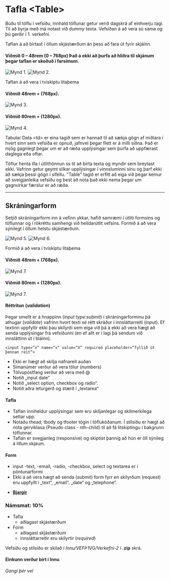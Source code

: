# Tafla  &lt;Table> 

Búðu til töflu í vefsíðu, innhald töflunar getur verið dagskrá af einhverju tagi. Til að byrja með má notast við _dummy_ texta. Vefsíðan á að vera sú sama og þú gerðir í 1. verkefni.

Taflan á að birtast í öllum skjástærðum án þess að fara út fyrir skjáinn.  

#### Viðmið 0 – 48rem (0 – 768px) Það á ekki að þurfa að hliðra til skjánum þegar taflan er skoðuð í farsímum.

![Mynd 1.](synidaemi/tafla-mobileD.jpg) ![Mynd 2.](synidaemi/tafla-mobileL.jpg)

Taflan á að vera í tvískiptu litaþema

#### Viðmið 48rem + (768px).

![Mynd 3.](synidaemi/tafla-ipad.jpg)

#### Viðmið 80rem + (1280px).

![Mynd 4.](synidaemi/tafla-laptop.jpg)



Tabular Data &lt;td> er eina tagið sem er hannað til að sækja gögn af miðlara í hvert sinn sem vefsíða er opnuð, jafnvel þegar flett er á milli síðna. Það er mjög gagnlegt þegar um er að ræða upplýsingar sem þurfa að uppfærast daglega eða oftar.

Töflur henta illa í útlithönnun ss til að birta texta og myndir sem breytast ekki. Vafrinn getur geymt slíkar upplýsingar í vinnsluminni sínu og þarf ekki að sækja þessi gögn í sífellu. "Table" tagið er erfitt að eiga við þegar kemur að sveigjanleika vefsíðu og best að nota það ekki nema þegar um gagnvirkar færslur er að ræða.  

---

## Skráningarform 

Setjið skráningarform inn á vefinn ykkar, hafið samræmi í útliti formsins og töflunnar og í rökréttu samhengi við heildarútlit vefsins.  Formið á að vera sýnilegt í öllum helstu skjástærðum. 
  
![Mynd 5.](synidaemi/form-mobileD.jpg) ![Mynd 6.](synidaemi/form-mobileL.jpg)

Formið á að vera í tvískiptu litaþema

#### Viðmið 48rem + (768px).

![Mynd 7.](synidaemi/form-ipad.jpg)

#### Viðmið 80rem + (1280px).

![Mynd 7.](synidaemi/form-laptop.jpg)

#### Réttritun (_validation_)
Þegar smellt er á hnappinn (_input type:submit_) í skráningarforminu þá athugar (_validate_) vafrinn hvort texti sé rétt skráður í innsláttarreiti (_input_). Ef textinn uppfyllir ekki þau skilyrði sem eiga við þá á ekki að vera hægt að senda upplýsingar frá vefsíðunni (en ef allt er í lagi þá sendum við innsláttinn út í bláinn). 

` <input type=“x“ name=“x“ value=“X“ required placeholder=“fyllið út þennan reit“> `

* Ekki er hægt að skilja nafnareit auðan 		
* Símanúmer verður að vera tölur (numbers)
* Tölvupóstfang verður að vera með @	      	
* Notið „input date“
* Notið „select option, checkbox og radio“. 	
* Notið aðra leturgerð og stærð í „textarea“

#### Tafla 

* Taflan inniheldur upplýsingar sem eru skiljanlegar og skilmerkilega settar upp.
* Notaðu thead, tbody og tfooter tögin í töflukóðanum. Í stílsíðu er hægt að nota gerviklasa (Pseudo class - nth-child) til að fá litskiptingu í bakgrunn töflunnar. 
* Taflan er svegjanleg (responsive) og skiptist þannig að hún er öll sýnileg
á litlum skjáum.

#### Form 
* input -text, -email, -radio, -checkbox, select og textarea er í pöntunarformi 
* Ekki á að vera hægt að senda (submit) form fyrr en skilyrðum (request)  eru uppfyllt í „text“, „email“, „date“ og „telephone“.

- **[Bjargir](https://github.com/vefhonnun/24H-verkefni/wiki#t%C3%B6flur)**

### Námsmat: 10%

* Tafla				
  * aðlagast skjástærðum
* Form					
  * aðlagast skjástærðum
  * innsláttarreitir eru skilyrtir (_required_)	

Vefsíðu og stílsíðu er skilað í _Innu/VEFÞ1VG/Verkefni-2_ í **.zip** skrá. 

#### Einkunn verður birt í Innu

_Gangi þér vel_

